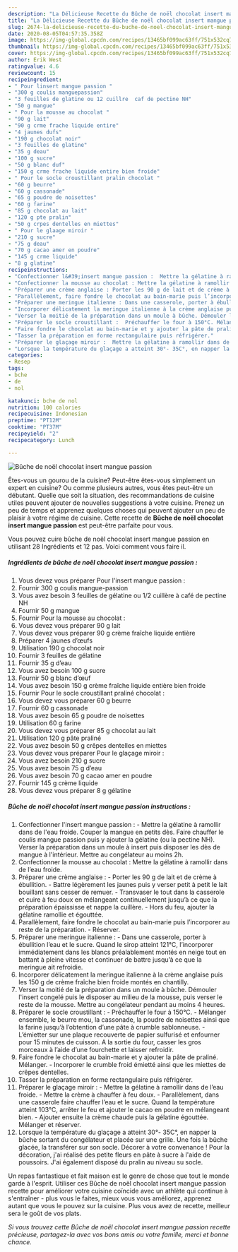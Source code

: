 ```yaml
---
description: "La Délicieuse Recette du Bûche de noël chocolat insert mangue passion"
title: "La Délicieuse Recette du Bûche de noël chocolat insert mangue passion"
slug: 2674-la-delicieuse-recette-du-buche-de-noel-chocolat-insert-mangue-passion
date: 2020-08-05T04:57:35.358Z
image: https://img-global.cpcdn.com/recipes/13465bf099ac63ff/751x532cq70/buche-de-noel-chocolat-insert-mangue-passion-photo-principale-de-la-recette.jpg
thumbnail: https://img-global.cpcdn.com/recipes/13465bf099ac63ff/751x532cq70/buche-de-noel-chocolat-insert-mangue-passion-photo-principale-de-la-recette.jpg
cover: https://img-global.cpcdn.com/recipes/13465bf099ac63ff/751x532cq70/buche-de-noel-chocolat-insert-mangue-passion-photo-principale-de-la-recette.jpg
author: Erik West
ratingvalue: 4.6
reviewcount: 15
recipeingredient:
- " Pour linsert mangue passion "
- "300 g coulis manguepassion"
- "3 feuilles de glatine ou 12 cuillre  caf de pectine NH"
- "50 g mangue"
- " Pour la mousse au chocolat "
- "90 g lait"
- "90 g crme frache liquide entire"
- "4 jaunes dufs"
- "190 g chocolat noir"
- "3 feuilles de glatine"
- "35 g deau"
- "100 g sucre"
- "50 g blanc duf"
- "150 g crme frache liquide entire bien froide"
- " Pour le socle croustillant pralin chocolat "
- "60 g beurre"
- "60 g cassonade"
- "65 g poudre de noisettes"
- "60 g farine"
- "85 g chocolat au lait"
- "120 g pte pralin"
- "50 g crpes dentelles en miettes"
- " Pour le glaage miroir "
- "210 g sucre"
- "75 g deau"
- "70 g cacao amer en poudre"
- "145 g crme liquide"
- "8 g glatine"
recipeinstructions:
- "Confectionner l&#39;insert mangue passion :  Mettre la gélatine à ramollir dans de l&#39;eau froide. Couper la mangue en petits dès. Faire chauffer le coulis mangue passion puis y ajouter la gélatine (ou la pectine NH). Verser la préparation dans un moule à insert puis disposer les dès de mangue à l&#39;intérieur. Mettre au congélateur au moins 2h."
- "Confectionner la mousse au chocolat : Mettre la gélatine à ramollir dans de l’eau froide."
- "Préparer une crème anglaise : Porter les 90 g de lait et de crème à ébullition. Battre légèrement les jaunes puis y verser petit à petit le lait bouillant sans cesser de remuer. Transvaser le tout dans la casserole et cuire à feu doux en mélangeant continuellement jusqu’à ce que la préparation épaississe et nappe la cuillère. Hors du feu, ajouter la gélatine ramollie et égouttée."
- "Parallèlement, faire fondre le chocolat au bain-marie puis l’incorporer au reste de la préparation. Réserver."
- "Préparer une meringue italienne : Dans une casserole, porter à ébullition l’eau et le sucre. Quand le sirop atteint 121°C, l’incorporer immédiatement dans les blancs préalablement montés en neige tout en battant à pleine vitesse et continuer de battre jusqu’à ce que la meringue ait refroidie."
- "Incorporer délicatement la meringue italienne à la crème anglaise puis les 150 g de crème fraîche bien froide montés en chantilly."
- "Verser la moitié de la préparation dans un moule à bûche. Démouler l&#39;insert congelé puis le disposer au milieu de la mousse, puis verser le reste de la mousse. Mettre au congélateur pendant au moins 4 heures."
- "Préparer le socle croustillant :  Préchauffer le four à 150°C. Mélanger ensemble, le beurre mou, la cassonade, la poudre de noisettes ainsi que la farine jusqu’à l’obtention d’une pâte à crumble sablonneuse. L’émietter sur une plaque recouverte de papier sulfurisé et enfourner pour 15 minutes de cuisson. A la sortie du four, casser les gros morceaux à l’aide d’une fourchette et laisser refroidir."
- "Faire fondre le chocolat au bain-marie et y ajouter la pâte de praliné. Mélanger. Incorporer le crumble froid émietté ainsi que les miettes de crêpes dentelles."
- "Tasser la préparation en forme rectangulaire puis réfrigérer."
- "Préparer le glaçage miroir :  Mettre la gélatine à ramollir dans de l’eau froide. Mettre la crème à chauffer à feu doux. Parallèlement, dans une casserole faire chauffer l’eau et le sucre. Quand la température atteint 103°C, arrêter le feu et ajouter le cacao en poudre en mélangeant bien. Ajouter ensuite la crème chaude puis la gélatine égouttée. Mélanger et réserver."
- "Lorsque la température du glaçage a atteint 30°- 35C°, en napper la bûche sortant du congélateur et placée sur une grille. Une fois la bûche glacée, la transférer sur son socle. Décorer à votre convenance ! Pour la décoration, j&#39;ai réalisé des petite fleurs en pâte à sucre à l&#39;aide de poussoirs. J&#39;ai également disposé du pralin au niveau su socle."
categories:
- Resep
tags:
- bche
- de
- nol

katakunci: bche de nol 
nutrition: 100 calories
recipecuisine: Indonesian
preptime: "PT12M"
cooktime: "PT37M"
recipeyield: "2"
recipecategory: Lunch

---
```



![Bûche de noël chocolat insert mangue passion](https://img-global.cpcdn.com/recipes/13465bf099ac63ff/751x532cq70/buche-de-noel-chocolat-insert-mangue-passion-photo-principale-de-la-recette.jpg)

Êtes-vous un gourou de la cuisine? Peut-être êtes-vous simplement un expert en cuisine? Ou comme plusieurs autres, vous êtes peut-être un débutant. Quelle que soit la situation, des recommandations de cuisine utiles peuvent ajouter de nouvelles suggestions à votre cuisine. Prenez un peu de temps et apprenez quelques choses qui peuvent ajouter un peu de plaisir à votre régime de cuisine. Cette recette de <strong> Bûche de noël chocolat insert mangue passion </strong> est peut-être parfaite pour vous.

<!--inarticleads1-->

Vous pouvez cuire bûche de noël chocolat insert mangue passion en utilisant 28 Ingrédients et 12 pas. Voici comment vous faire il.

##### Ingrédients de bûche de noël chocolat insert mangue passion :

1. Vous devez vous préparer  Pour l&#39;insert mangue passion :
1. Fournir 300 g coulis mangue-passion
1. Vous avez besoin 3 feuilles de gélatine ou 1/2 cuillère à café de pectine NH
1. Fournir 50 g mangue
1. Fournir  Pour la mousse au chocolat :
1. Vous devez vous préparer 90 g lait
1. Vous devez vous préparer 90 g crème fraîche liquide entière
1. Préparer 4 jaunes d’œufs
1. Utilisation 190 g chocolat noir
1. Fournir 3 feuilles de gélatine
1. Fournir 35 g d’eau
1. Vous avez besoin 100 g sucre
1. Fournir 50 g blanc d’œuf
1. Vous avez besoin 150 g crème fraîche liquide entière bien froide
1. Fournir  Pour le socle croustillant praliné chocolat :
1. Vous devez vous préparer 60 g beurre
1. Fournir 60 g cassonade
1. Vous avez besoin 65 g poudre de noisettes
1. Utilisation 60 g farine
1. Vous devez vous préparer 85 g chocolat au lait
1. Utilisation 120 g pâte praliné
1. Vous avez besoin 50 g crêpes dentelles en miettes
1. Vous devez vous préparer  Pour le glaçage miroir :
1. Vous avez besoin 210 g sucre
1. Vous avez besoin 75 g d’eau
1. Vous avez besoin 70 g cacao amer en poudre
1. Fournir 145 g crème liquide
1. Vous devez vous préparer 8 g gélatine




<!--inarticleads2-->

##### Bûche de noël chocolat insert mangue passion instructions :

1. Confectionner l&#39;insert mangue passion :  - Mettre la gélatine à ramollir dans de l&#39;eau froide. Couper la mangue en petits dès. Faire chauffer le coulis mangue passion puis y ajouter la gélatine (ou la pectine NH). Verser la préparation dans un moule à insert puis disposer les dès de mangue à l&#39;intérieur. Mettre au congélateur au moins 2h.
1. Confectionner la mousse au chocolat : Mettre la gélatine à ramollir dans de l’eau froide.
1. Préparer une crème anglaise : - Porter les 90 g de lait et de crème à ébullition. - Battre légèrement les jaunes puis y verser petit à petit le lait bouillant sans cesser de remuer. - Transvaser le tout dans la casserole et cuire à feu doux en mélangeant continuellement jusqu’à ce que la préparation épaississe et nappe la cuillère. - Hors du feu, ajouter la gélatine ramollie et égouttée.
1. Parallèlement, faire fondre le chocolat au bain-marie puis l’incorporer au reste de la préparation. - Réserver.
1. Préparer une meringue italienne : - Dans une casserole, porter à ébullition l’eau et le sucre. Quand le sirop atteint 121°C, l’incorporer immédiatement dans les blancs préalablement montés en neige tout en battant à pleine vitesse et continuer de battre jusqu’à ce que la meringue ait refroidie.
1. Incorporer délicatement la meringue italienne à la crème anglaise puis les 150 g de crème fraîche bien froide montés en chantilly.
1. Verser la moitié de la préparation dans un moule à bûche. Démouler l&#39;insert congelé puis le disposer au milieu de la mousse, puis verser le reste de la mousse. Mettre au congélateur pendant au moins 4 heures.
1. Préparer le socle croustillant :  - Préchauffer le four à 150°C. - Mélanger ensemble, le beurre mou, la cassonade, la poudre de noisettes ainsi que la farine jusqu’à l’obtention d’une pâte à crumble sablonneuse. - L’émietter sur une plaque recouverte de papier sulfurisé et enfourner pour 15 minutes de cuisson. A la sortie du four, casser les gros morceaux à l’aide d’une fourchette et laisser refroidir.
1. Faire fondre le chocolat au bain-marie et y ajouter la pâte de praliné. Mélanger. - Incorporer le crumble froid émietté ainsi que les miettes de crêpes dentelles.
1. Tasser la préparation en forme rectangulaire puis réfrigérer.
1. Préparer le glaçage miroir :  - Mettre la gélatine à ramollir dans de l’eau froide. - Mettre la crème à chauffer à feu doux. - Parallèlement, dans une casserole faire chauffer l’eau et le sucre. Quand la température atteint 103°C, arrêter le feu et ajouter le cacao en poudre en mélangeant bien. - Ajouter ensuite la crème chaude puis la gélatine égouttée. Mélanger et réserver.
1. Lorsque la température du glaçage a atteint 30°- 35C°, en napper la bûche sortant du congélateur et placée sur une grille. Une fois la bûche glacée, la transférer sur son socle. Décorer à votre convenance ! Pour la décoration, j&#39;ai réalisé des petite fleurs en pâte à sucre à l&#39;aide de poussoirs. J&#39;ai également disposé du pralin au niveau su socle.




<!--inarticleads1-->

<p>
Un repas fantastique et fait maison est le genre de chose que tout le monde garde à l'esprit. Utiliser ces Bûche de noël chocolat insert mangue passion recette pour améliorer votre cuisine coïncide avec un athlète qui continue à s'entraîner - plus vous le faites, mieux vous vous améliorez, apprenez autant que vous le pouvez sur la cuisine. Plus vous avez de recette, meilleur sera le goût de vos plats.
</p>

<p>
<i>Si vous trouvez cette Bûche de noël chocolat insert mangue passion recette précieuse, partagez-la avec vos bons amis ou votre famille, merci et bonne chance.</i>
</p>
